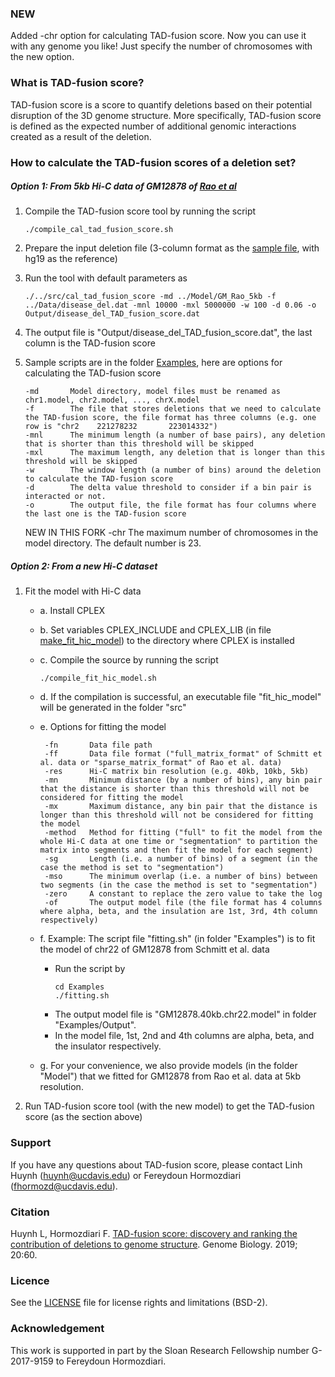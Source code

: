 ### NEW
Added -chr option for calculating TAD-fusion score. Now you can use it with any genome you like! Just specify the number of chromosomes with the new option.

### What is TAD-fusion score?
TAD-fusion score is a score to quantify deletions based on their potential disruption of the 3D genome structure. More specifically, TAD-fusion score is defined as the expected number of additional genomic interactions created as a result of the deletion.

### How to calculate the TAD-fusion scores of a deletion set?

##### Option 1: From 5kb Hi-C data of GM12878 of [Rao et al](https://www.cell.com/abstract/S0092-8674(14)01497-4)
  
1. Compile the TAD-fusion score tool by running the script
   ```
   ./compile_cal_tad_fusion_score.sh
   ```
2. Prepare the input deletion file (3-column format as the [sample file](./Data/disease_del.dat), with hg19 as the reference)
3. Run the tool with default parameters as 
   ```
   ./../src/cal_tad_fusion_score -md ../Model/GM_Rao_5kb -f ../Data/disease_del.dat -mnl 10000 -mxl 5000000 -w 100 -d 0.06 -o Output/disease_del_TAD_fusion_score.dat
   ```
4. The output file is "Output/disease_del_TAD_fusion_score.dat", the last column is the TAD-fusion score
5. Sample scripts are in the folder [Examples](./Examples), here are options for calculating the TAD-fusion score
  
       -md       Model directory, model files must be renamed as chr1.model, chr2.model, ..., chrX.model 
       -f        The file that stores deletions that we need to calculate the TAD-fusion score, the file format has three columns (e.g. one row is "chr2    221278232       223014332")
       -mnl      The minimum length (a number of base pairs), any deletion that is shorter than this threshold will be skipped
       -mxl      The maximum length, any deletion that is longer than this threshold will be skipped
       -w        The window length (a number of bins) around the deletion to calculate the TAD-fusion score
       -d        The delta value threshold to consider if a bin pair is interacted or not.
       -o        The output file, the file format has four columns where the last one is the TAD-fusion score  
     NEW IN THIS FORK
       -chr      The maximum number of chromosomes in the model directory. The default number is 23.
   
##### Option 2: From a new Hi-C dataset

1. Fit the model with Hi-C data

     * a. Install CPLEX
     * b. Set variables CPLEX_INCLUDE and CPLEX_LIB (in file [make_fit_hic_model](./src/make_fit_hic_model)) to the directory where CPLEX is installed
     * c. Compile the source by running the script
          ```
          ./compile_fit_hic_model.sh
          ```
     * d. If the compilation is successful, an executable file "fit_hic_model" will be generated in the folder "src"
     * e. Options for fitting the model

            -fn       Data file path
            -ff       Data file format ("full_matrix_format" of Schmitt et al. data or "sparse_matrix_format" of Rao et al. data)
            -res      Hi-C matrix bin resolution (e.g. 40kb, 10kb, 5kb)
            -mn       Minimum distance (by a number of bins), any bin pair that the distance is shorter than this threshold will not be considered for fitting the model
            -mx       Maximum distance, any bin pair that the distance is longer than this threshold will not be considered for fitting the model
            -method   Method for fitting ("full" to fit the model from the whole Hi-C data at one time or "segmentation" to partition the matrix into segments and then fit the model for each segment)
            -sg       Length (i.e. a number of bins) of a segment (in the case the method is set to "segmentation")
            -mso      The minimum overlap (i.e. a number of bins) between two segments (in the case the method is set to "segmentation")
            -zero     A constant to replace the zero value to take the log
            -of       The output model file (the file format has 4 columns where alpha, beta, and the insulation are 1st, 3rd, 4th column respectively)
        
     * f. Example: The script file "fitting.sh" (in folder "Examples") is to fit the model of chr22 of GM12878 from Schmitt et al. data
        * Run the script by
          ```
          cd Examples
          ./fitting.sh
          ```
        * The output model file is "GM12878.40kb.chr22.model" in folder "Examples/Output".
        * In the model file, 1st, 2nd and 4th columns are alpha, beta, and the insulator respectively.
     * g. For your convenience, we also provide models (in the folder "Model") that we fitted for GM12878 from Rao et al. data at 5kb resolution.

2. Run TAD-fusion score tool (with the new model) to get the TAD-fusion score (as the section above)

### Support

If you have any questions about TAD-fusion score, please contact Linh Huynh (huynh@ucdavis.edu) or Fereydoun Hormozdiari (fhormozd@ucdavis.edu).

### Citation

Huynh L, Hormozdiari F. [TAD-fusion score: discovery and ranking the contribution of deletions to genome structure](https://genomebiology.biomedcentral.com/articles/10.1186/s13059-019-1666-7). Genome Biology. 2019; 20:60.

### Licence

See the [LICENSE](./LICENSE.txt) file for license rights and limitations (BSD-2).

### Acknowledgement

This work is supported in part by the Sloan Research Fellowship number G-2017-9159 to Fereydoun Hormozdiari.
